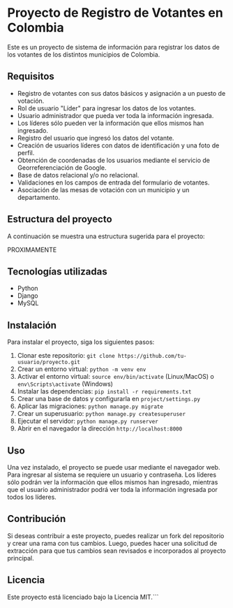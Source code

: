 # Proyecto de Registro de Votantes en Colombia

Este es un proyecto de sistema de información para registrar los datos de los votantes de los distintos municipios de Colombia.

## Requisitos

- Registro de votantes con sus datos básicos y asignación a un puesto de votación.
- Rol de usuario "Líder" para ingresar los datos de los votantes.
- Usuario administrador que pueda ver toda la información ingresada.
- Los líderes sólo pueden ver la información que ellos mismos han ingresado.
- Registro del usuario que ingresó los datos del votante.
- Creación de usuarios líderes con datos de identificación y una foto de perfil.
- Obtención de coordenadas de los usuarios mediante el servicio de Georreferenciación de Google.
- Base de datos relacional y/o no relacional.
- Validaciones en los campos de entrada del formulario de votantes.
- Asociación de las mesas de votación con un municipio y un departamento.

## Estructura del proyecto

A continuación se muestra una estructura sugerida para el proyecto:

PROXIMAMENTE


## Tecnologías utilizadas

- Python
- Django
- MySQL

## Instalación

Para instalar el proyecto, siga los siguientes pasos:

1. Clonar este repositorio: `git clone https://github.com/tu-usuario/proyecto.git`
2. Crear un entorno virtual: `python -m venv env`
3. Activar el entorno virtual: `source env/bin/activate` (Linux/MacOS) o `env\Scripts\activate` (Windows)
4. Instalar las dependencias: `pip install -r requirements.txt`
5. Crear una base de datos y configurarla en `project/settings.py`
6. Aplicar las migraciones: `python manage.py migrate`
7. Crear un superusuario: `python manage.py createsuperuser`
8. Ejecutar el servidor: `python manage.py runserver`
9. Abrir en el navegador la dirección `http://localhost:8000`

## Uso

Una vez instalado, el proyecto se puede usar mediante el navegador web. Para ingresar al sistema se requiere un usuario y contraseña. Los líderes sólo podrán ver la información que ellos mismos han ingresado, mientras que el usuario administrador podrá ver toda la información ingresada por todos los líderes.

## Contribución

Si deseas contribuir a este proyecto, puedes realizar un fork del repositorio y crear una rama con tus cambios. Luego, puedes hacer una solicitud de extracción para que tus cambios sean revisados e incorporados al proyecto principal.

## Licencia

Este proyecto está licenciado bajo la Licencia MIT.```

